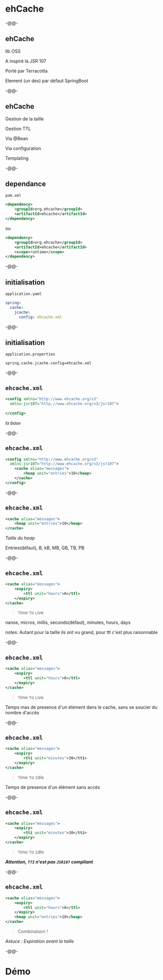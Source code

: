 # ehCache<!-- .element style="font-family: 'Sedgwick Ave', cursive; "--> 

-@@-

## ehCache

lib OSS

A inspiré la JSR 107

Porté par Terracotta

Element (un des) par défaut SpringBoot

-@@-

## ehCache

Gestion de la taille

Gestion TTL

Via @Bean<!-- .element class="fragment fade-out" -->

Via configuration

Templating

-@@-

## dependance

`pom.xml`

```xml
<dependency>
    <groupId>org.ehcache</groupId>
    <artifactId>ehcache</artifactId>
</dependency>
```
ou<!-- .element class="fragment" -->
```xml
<dependency>
    <groupId>org.ehcache</groupId>
    <artifactId>ehcache</artifactId>
    <scope>runtime</scope>
</dependency>
```
<!-- .element class="fragment" -->

-@@-

## initialisation

`application.yaml`

```yaml
spring:
  cache:
    jcache:
      config: ehcache.xml
```

-@@-

## initialisation

`application.properties`

```
spring.cache.jcache.config=ehcache.xml
```

-@@-

## `ehcache.xml`

```xml
<config xmlns="http://www.ehcache.org/v3"
  xmlns:jsr107="http://www.ehcache.org/v3/jsr107">
    
</config>
```
*la base*

-@@-

## `ehcache.xml`

```xml
<config xmlns="http://www.ehcache.org/v3"
  xmlns:jsr107="http://www.ehcache.org/v3/jsr107">
    <cache alias="messages">
        <heap unit="entries">10</heap>
    </cache>
</config>
```

-@@-

## `ehcache.xml`

```xml
<cache alias="messages">
    <heap unit="entries">10</heap>
</cache>
```

*Taille du heap*

Entries(défaut), B, kB, MB, GB, TB, PB<!-- .element class="fragment" -->

-@@-

## `ehcache.xml`

```xml
<cache alias="messages">
    <expiry>
        <ttl unit="hours">6</ttl>
    </expiry>
</cache>
```
> `T`ime `T`o `L`ive

nanos, micros, millis, seconds(défaut), minutes, hours, days<!-- .element class="fragment" -->

notes:
Autant pour la taille ils ont vu grand, pour ttl c'est plus raisonnable

-@@-

## `ehcache.xml`

```xml
<cache alias="messages">
    <expiry>
        <ttl unit="hours">6</ttl>
    </expiry>
</cache>
```
> `T`ime `T`o `L`ive

Temps max de presence d'un élément dans le cache, sans se soucier du nombre d'accès

-@@-

## `ehcache.xml`

```xml
<cache alias="messages">
    <expiry>
        <tti unit="minutes">30</tti>
    </expiry>
</cache>
```
> `T`ime `T`o `I`dle

Temps de presence d'un élément sans accès

-@@-

## `ehcache.xml`

```xml
<cache alias="messages">
    <expiry>
        <tti unit="minutes">30</tti>
    </expiry>
</cache>
```
> `T`ime `T`o `I`dle

***Attention, `TTI` n'est pas `JSR107` compliant***<!-- .element style="color: crimson" -->

-@@-

## `ehcache.xml`

```xml
<cache alias="messages">
    <expiry>
        <ttl unit="hours">6</ttl>
    </expiry>
    <heap unit="entries">10</heap>
</cache>
```

> Combinaison !

*Astuce : Expiration avant la taille*<!-- .element class="fragment" -->

-@@-

# Démo
